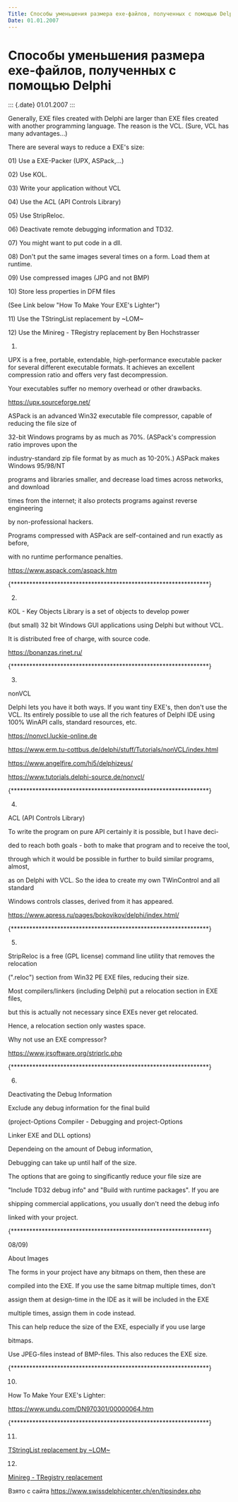 ```yaml
---
Title: Способы уменьшения размера exe-файлов, полученных с помощью Delphi
Date: 01.01.2007
---
```



Способы уменьшения размера exe-файлов, полученных с помощью Delphi
==================================================================

::: {.date}
01.01.2007
:::

Generally, EXE files created with Delphi are larger than EXE files
created with another programming language. The reason is the VCL. (Sure,
VCL has many advantages...)

There are several ways to reduce a EXE\'s size:

01\) Use a EXE-Packer (UPX, ASPack,...)

02\) Use KOL.

03\) Write your application without VCL

04\) Use the ACL (API Controls Library)

05\) Use StripReloc.

06\) Deactivate remote debugging information and TD32.

07\) You might want to put code in a dll.

08\) Don\'t put the same images several times on a form. Load them at runtime.

09\) Use compressed images (JPG and not BMP)

10\) Store less properties in DFM files

(See Link below \"How To Make Your EXE\'s Lighter\")

11\) Use the TStringList replacement by \~LOM\~

12\) Use the Minireg - TRegistry replacement by Ben Hochstrasser



01)

UPX is a free, portable, extendable, high-performance executable
packer for several different executable formats. It achieves an
excellent compression ratio and offers very fast decompression.

Your executables suffer no memory overhead or other drawbacks.

<https://upx.sourceforge.net/>

ASPack is an advanced Win32 executable file compressor, capable of
reducing the file size of

32-bit Windows programs by as much as 70%. (ASPack\'s compression ratio
improves upon the

industry-standard zip file format by as much as 10-20%.) ASPack makes
Windows 95/98/NT

programs and libraries smaller, and decrease load times across networks,
and download

times from the internet; it also protects programs against reverse
engineering

by non-professional hackers.

Programs compressed with ASPack are self-contained and run exactly as
before,

with no runtime performance penalties.

<https://www.aspack.com/aspack.htm>

{****************************************************************}

02)

KOL - Key Objects Library is a set of objects to develop power

(but small) 32 bit Windows GUI applications using Delphi but without
VCL.

It is distributed free of charge, with source code.

<https://bonanzas.rinet.ru/>

{****************************************************************}

03)

nonVCL

Delphi lets you have it both ways. If you want tiny EXE\'s, then don\'t use
the VCL. Its entirely possible to use all the rich features of Delphi IDE
using 100% WinAPI calls, standard resources, etc.

<https://nonvcl.luckie-online.de>

<https://www.erm.tu-cottbus.de/delphi/stuff/Tutorials/nonVCL/index.html>

<https://www.angelfire.com/hi5/delphizeus/>

<https://www.tutorials.delphi-source.de/nonvcl/>

{****************************************************************}

04)

ACL (API Controls Library)

To write the program on pure API certainly it is possible, but I have
deci-

ded to reach both goals - both to make that program and to receive the
tool,

through which it would be possible in further to build similar programs,
almost,

as on Delphi with VCL. So the idea to create my own TWinControl and all
standard

Windows controls classes, derived from it has appeared.

<https://www.apress.ru/pages/bokovikov/delphi/index.html/>

{****************************************************************}

05)

StripReloc is a free (GPL license) command line utility that removes the
relocation

(\".reloc\") section from Win32 PE EXE files, reducing their size.

Most compilers/linkers (including Delphi) put a relocation section in
EXE files,

but this is actually not necessary since EXEs never get relocated.

Hence, a relocation section only wastes space.

Why not use an EXE compressor?

<https://www.jrsoftware.org/striprlc.php>

{****************************************************************}

06)

Deactivating the Debug Information

Exclude any debug information for the final build

(project-Options Compiler - Debugging and project-Options

Linker EXE and DLL options)

Dependeing on the amount of Debug information,

Debugging can take up until half of the size.

The options that are going to singificantly reduce your file size are

\"Include TD32 debug info\" and \"Build with runtime packages\". If you
are

shipping commercial applications, you usually don\'t need the debug info

linked with your project.

{****************************************************************}

08/09)

About Images

The forms in your project have any bitmaps on them, then these are

compiled into the EXE. If you use the same bitmap multiple times, don\'t

assign them at design-time in the IDE as it will be included in the EXE

multiple times, assign them in code instead.

This can help reduce the size of the EXE, especially if you use large

bitmaps.

Use JPEG-files instead of BMP-files. This also reduces the EXE size.

{****************************************************************}

10)

How To Make Your EXE\'s Lighter:

<https://www.undu.com/DN970301/00000064.htm>

{****************************************************************}

11)

[TStringList replacement by \~LOM\~](https://www.virustrading.com/positron/delphi/tstrlist.rar)

12)

[Minireg - TRegistry replacement](https://www.virustrading.com/positron/delphi/minireg.zip)

Взято с сайта <https://www.swissdelphicenter.ch/en/tipsindex.php>
